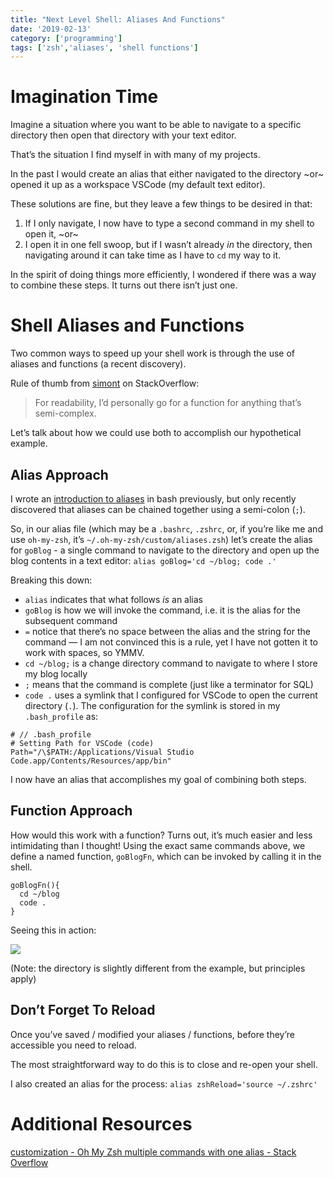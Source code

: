 ```yaml
---
title: "Next Level Shell: Aliases And Functions"
date: '2019-02-13'
category: ['programming']
tags: ['zsh','aliases', 'shell functions']
---
```

# Imagination Time
Imagine a situation where you want to be able to navigate to a specific directory then open that directory with your text editor.

That’s the situation I find myself in with many of my projects.

In the past I would create an alias that either navigated to the directory ~or~ opened it up as a workspace VSCode (my default text editor).

These solutions are fine, but they leave a few things to be desired in that:
1. If I only navigate, I now have to type a second command in my shell to open it, ~or~
2. I open it in one fell swoop, but if I wasn’t already *in* the directory, then navigating around it can take time as I have to `cd` my way to it.

In the spirit of doing things more efficiently, I wondered if there was a way to combine these steps. It turns out there isn’t just one.

# Shell Aliases and Functions
Two common ways to speed up your shell work is through the use of aliases and functions (a recent discovery).

Rule of thumb from [simont](https://stackoverflow.com/users/1084945/simont) on StackOverflow:
> For readability, I’d personally go for a function for anything that’s semi-complex.

Let’s talk about how we could use both to accomplish our hypothetical example.

## Alias Approach
I wrote an [introduction to aliases](https://www.stephencharlesweiss.com/2018-09-05/aliases-and-the-bash_profile/) in bash previously, but only recently discovered that aliases can be chained together using a semi-colon (`;`).

So, in our alias file (which may be a `.bashrc`, `.zshrc`, or, if you’re like me and use `oh-my-zsh`, it’s `~/.oh-my-zsh/custom/aliases.zsh`) let’s create the alias for `goBlog` - a single command to navigate to the directory and open up the blog contents in a text editor: `alias goBlog='cd ~/blog; code .'`

Breaking this down:
* `alias` indicates that what follows *is* an alias
* `goBlog` is how we will invoke the command, i.e. it is the alias for the subsequent command
* `=` notice that there’s no space between the alias and the string for the command — I am not convinced this is a rule, yet I have not gotten it to work with spaces, so YMMV.
* `cd ~/blog;` is a change directory command to navigate to where I store my blog locally
* `;` means that the command is complete (just like a terminator for SQL)
* `code .` uses a symlink that I configured for VSCode to open the current directory (`.`). The configuration for the symlink is stored in my `.bash_profile` as:
``` vim
# // .bash_profile
# Setting Path for VSCode (code)
Path="/\$PATH:/Applications/Visual Studio Code.app/Contents/Resources/app/bin"
```

I now have an alias that accomplishes my goal of combining both steps.

## Function Approach
How would this work with a function? Turns out, it’s much easier and less intimidating than I thought!
Using the exact same commands above, we define a named function, `goBlogFn`, which can be invoked by calling it in the shell.
```vim
goBlogFn(){
  cd ~/blog
  code .
}
```

Seeing this in action:

![](./blogFn.png)

(Note: the directory is slightly different from the example, but principles apply)

## Don’t Forget To Reload
Once you’ve saved / modified your aliases / functions, before they’re accessible you need to reload.

The most straightforward way to do this is to close and re-open your shell.

I also created an alias for the process: `alias zshReload='source ~/.zshrc'`

# Additional Resources
[customization - Oh My Zsh multiple commands with one alias - Stack Overflow](https://stackoverflow.com/questions/19255030/oh-my-zsh-multiple-commands-with-one-alias/19264761#19264761)
